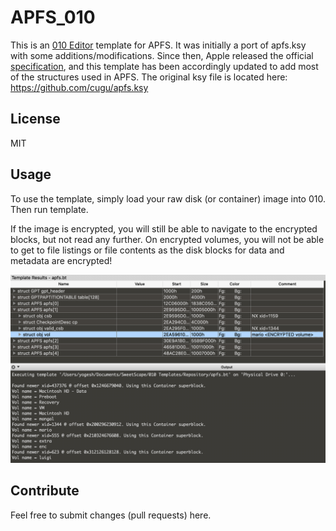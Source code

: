 # APFS_010
This is an [010 Editor](http://sweetscape.com/010editor/) template for APFS. It was initially a port of apfs.ksy with some additions/modifications. Since then, Apple released the official [specification](https://developer.apple.com/support/downloads/Apple-File-System-Reference.pdf), and this template has been accordingly updated to add most of the structures used in APFS. The original ksy file is located here:
https://github.com/cugu/apfs.ksy

## License
MIT

## Usage
To use the template, simply load your raw disk (or container) image into 010. Then run template. 

If the image is encrypted, you will still be able to navigate to the encrypted blocks, but not read any further. On encrypted volumes, you will not be able to get to file listings or file contents as the disk blocks for data and metadata are encrypted!    
  


![Template output after run](/Template_run.png "Template output")

## Contribute
Feel free to submit changes (pull requests) here.
